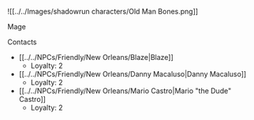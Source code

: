 ![[../../Images/shadowrun characters/Old Man Bones.png]]

Mage

Contacts
- [[../../NPCs/Friendly/New Orleans/Blaze|Blaze]]
	- Loyalty: 2
- [[../../NPCs/Friendly/New Orleans/Danny Macaluso|Danny Macaluso]]
	- Loyalty: 2
- [[../../NPCs/Friendly/New Orleans/Mario Castro|Mario "the Dude" Castro]]
	- Loyalty: 2
